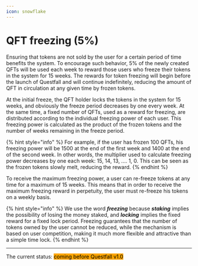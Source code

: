```yaml
---
icon: snowflake
---
```


# QFT freezing (5%)

Ensuring that tokens are not sold by the user for a certain period of time benefits the system. To encourage such behavior, 5% of the newly created QFTs will be used each week to reward those users who freeze their tokens in the system for 15 weeks. The rewards for token freezing will begin before the launch of Questfall and will continue indefinitely, reducing the amount of QFT in circulation at any given time by frozen tokens.

At the initial freeze, the QFT holder locks the tokens in the system for 15 weeks, and obviously the freeze period decreases by one every week. At the same time, a fixed number of QFTs, used as a reward for freezing, are distributed according to the individual freezing power of each user. This freezing power is calculated as the product of the frozen tokens and the number of weeks remaining in the freeze period.

{% hint style="info" %}
For example, if the user has frozen 100 QFTs, his freezing power will be 1500 at the end of the first week and 1400 at the end of the second week. In other words, the multiplier used to calculate freezing power decreases by one each week: 15, 14, 13, .... 1, 0. This can be seen as the frozen tokens slowly melt, reducing the reward.
{% endhint %}

To receive the maximum freezing power, a user can re-freeze tokens at any time for a maximum of 15 weeks. This means that in order to receive the maximum freezing reward in perpetuity, the user must re-freeze his tokens on a weekly basis.

{% hint style="info" %}
We use the word _**freezing**_ because _**staking**_ implies the possibility of losing the money staked, and _**locking**_ implies the fixed reward for a fixed lock period. Freezing guarantees that the number of tokens owned by the user cannot be reduced, while the mechanism is based on user competition, making it much more flexible and attractive than a simple time lock.
{% endhint %}

***

The current status: <mark style="background-color:orange;">coming before Questfall v1.0</mark>&#x20;
